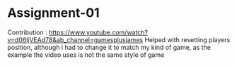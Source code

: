 # Assignment-01

Contribution : 
https://www.youtube.com/watch?v=d06ljVEAd78&ab_channel=gamesplusjames 
Helped with resetting players position, although i had to change it to match my kind of game, as the example the video uses is not the same style of game
